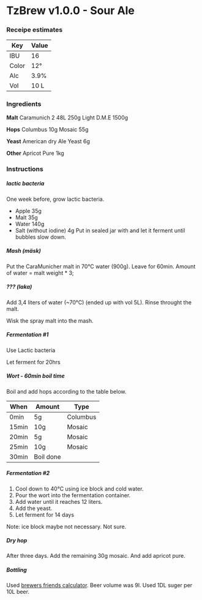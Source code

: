 # TzBrew v1.0.0 - Sour Ale

### Receipe estimates

| Key   | Value  |
|-------|--------|
| IBU   | 16     |
| Color | 12°    |
| Alc   | 3.9%   |
| Vol   | 10 L   |

### Ingredients
**Malt**
Caramunich 2 48L 250g
Light D.M.E 1500g

**Hops**
Columbus 10g
Mosaic 55g

**Yeast**
American dry Ale Yeast 6g

**Other**
Apricot Pure 1kg


### Instructions

##### lactic bacteria

One week before, grow lactic bacteria.
- Apple 35g
- Malt 35g
- Water 140g
- Salt (without iodine) 4g
Put in sealed jar with and let it ferment until bubbles slow down.

##### Mash (mäsk)

Put the CaraMunicher malt in 70°C water (900g). Leave for 60min.
Amount of water = malt weight * 3;

##### ??? (laka)

Add 3,4 liters of water (~70°C) (ended up with vol 5L). Rinse throught the malt.

Wisk the spray malt into the mash.

##### Fermentation #1
Use Lactic bacteria

Let ferment for 20hrs

##### Wort - 60min boil time
Boil and add hops according to the table below.

| When  | Amount | Type     |
|-------|--------|----------|
| 0min  | 5g     | Columbus |
| 15min | 10g    | Mosaic   |
| 20min | 5g    | Mosaic   |
| 25min | 10g    | Mosaic   |
| 30min | Boil done         |

##### Fermentation #2
1. Cool down to 40°C using ice block and cold water.
2. Pour the wort into the fermentation container.
3. Add water until it reaches 12 liters.
4. Add the yeast.
5. Let ferment for 14 days

Note: ice block maybe not necessary. Not sure.

##### Dry hop
After three days. Add the remaining 30g mosaic. And add apricot pure.


##### Bottling
Used [brewers friends calculator](https://www.brewersfriend.com/beer-priming-calculator/). Beer volume was 9l. Used 1DL suger per 10L beer.
